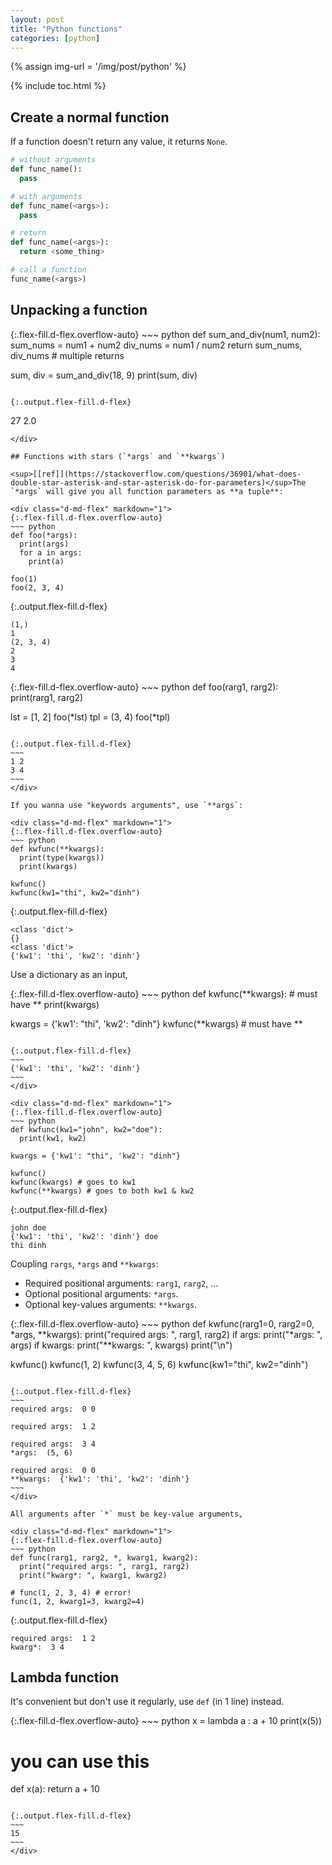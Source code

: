 ```yaml
---
layout: post
title: "Python functions"
categories: [python]
---
```


{% assign img-url = '/img/post/python' %}

{% include toc.html %}

## Create a normal function

If a function doesn't return any value, it returns `None`.

~~~ python
# without arguments
def func_name():
  pass

# with arguments
def func_name(<args>):
  pass

# return
def func_name(<args>):
  return <some_thing>

# call a function
func_name(<args>)
~~~

## Unpacking a function

<div class="d-md-flex" markdown="1">
{:.flex-fill.d-flex.overflow-auto}
~~~ python
def sum_and_div(num1, num2):
  sum_nums = num1 + num2
  div_nums = num1 / num2
  return sum_nums, div_nums # multiple returns
  
sum, div = sum_and_div(18, 9)
print(sum, div)
~~~

{:.output.flex-fill.d-flex}
~~~
27 2.0
~~~
</div>

## Functions with stars (`*args` and `**kwargs`)

<sup>[[ref]](https://stackoverflow.com/questions/36901/what-does-double-star-asterisk-and-star-asterisk-do-for-parameters)</sup>The `*args` will give you all function parameters as **a tuple**:

<div class="d-md-flex" markdown="1">
{:.flex-fill.d-flex.overflow-auto}
~~~ python
def foo(*args):
  print(args)
  for a in args:
    print(a)

foo(1)
foo(2, 3, 4)
~~~

{:.output.flex-fill.d-flex}
~~~
(1,)
1
(2, 3, 4)
2
3
4
~~~
</div>

<div class="d-md-flex" markdown="1">
{:.flex-fill.d-flex.overflow-auto}
~~~ python
def foo(rarg1, rarg2):
  print(rarg1, rarg2)

lst = [1, 2]
foo(*lst)
tpl = (3, 4)
foo(*tpl)
~~~~

{:.output.flex-fill.d-flex}
~~~
1 2
3 4
~~~
</div>

If you wanna use "keywords arguments", use `**args`:

<div class="d-md-flex" markdown="1">
{:.flex-fill.d-flex.overflow-auto}
~~~ python
def kwfunc(**kwargs):
  print(type(kwargs))
  print(kwargs)

kwfunc()
kwfunc(kw1="thi", kw2="dinh")
~~~~

{:.output.flex-fill.d-flex}
~~~
<class 'dict'>
{}
<class 'dict'>
{'kw1': 'thi', 'kw2': 'dinh'}
~~~
</div>

Use a dictionary as an input,

<div class="d-md-flex" markdown="1">
{:.flex-fill.d-flex.overflow-auto}
~~~ python
def kwfunc(**kwargs): # must have **
  print(kwargs)

kwargs = {'kw1': "thi", 'kw2': "dinh"}
kwfunc(**kwargs) # must have **
~~~~

{:.output.flex-fill.d-flex}
~~~
{'kw1': 'thi', 'kw2': 'dinh'}
~~~
</div>

<div class="d-md-flex" markdown="1">
{:.flex-fill.d-flex.overflow-auto}
~~~ python
def kwfunc(kw1="john", kw2="doe"):
  print(kw1, kw2)

kwargs = {'kw1': "thi", 'kw2': "dinh"}

kwfunc()
kwfunc(kwargs) # goes to kw1
kwfunc(**kwargs) # goes to both kw1 & kw2
~~~~

{:.output.flex-fill.d-flex}
~~~
john doe
{'kw1': 'thi', 'kw2': 'dinh'} doe
thi dinh
~~~
</div>

Coupling `rargs`, `*args` and `**kwargs`:

- Required positional arguments: `rarg1`, `rarg2`, ...
- Optional positional arguments: `*args`.
- Optional key-values arguments: `**kwargs`.

<div class="d-md-flex" markdown="1">
{:.flex-fill.d-flex.overflow-auto}
~~~ python
def kwfunc(rarg1=0, rarg2=0, *args, **kwargs):
  print("required args: ", rarg1, rarg2)
  if args:
    print("*args: ", args)
  if kwargs:
    print("**kwargs: ", kwargs)
  print("\n")


kwfunc()
kwfunc(1, 2)
kwfunc(3, 4, 5, 6)
kwfunc(kw1="thi", kw2="dinh")
~~~~

{:.output.flex-fill.d-flex}
~~~
required args:  0 0

required args:  1 2

required args:  3 4
*args:  (5, 6)

required args:  0 0
**kwargs:  {'kw1': 'thi', 'kw2': 'dinh'}
~~~
</div>

All arguments after `*` must be key-value arguments,

<div class="d-md-flex" markdown="1">
{:.flex-fill.d-flex.overflow-auto}
~~~ python
def func(rarg1, rarg2, *, kwarg1, kwarg2):
  print("required args: ", rarg1, rarg2)
  print("kwarg*: ", kwarg1, kwarg2)

# func(1, 2, 3, 4) # error!
func(1, 2, kwarg1=3, kwarg2=4)
~~~~

{:.output.flex-fill.d-flex}
~~~
required args:  1 2
kwarg*:  3 4
~~~
</div>

## Lambda function

It's convenient but don't use it regularly, use `def` (in 1 line) instead.

<div class="d-md-flex" markdown="1">
{:.flex-fill.d-flex.overflow-auto}
~~~ python
x = lambda a : a + 10
print(x(5))

# you can use this
def x(a): return a + 10
~~~~

{:.output.flex-fill.d-flex}
~~~
15
~~~
</div>